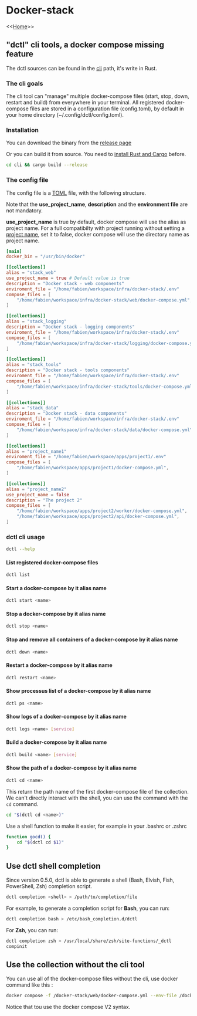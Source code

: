 # Docker-stack

<<[Home](../README.md)>>

## "dctl" cli tools, a docker compose missing feature

The dctl sources can be found in the [cli](./cli/) path, it's write in Rust.

### The cli goals

The cli tool can "manage" multiple docker-compose files (start, stop, down, restart and build) from everywhere in your terminal.
All registered docker-compose files are stored in a configuration file (config.toml), by default in your home directory (~/.config/dctl/config.toml).

### Installation

You can download the binary from the [release page](https://github.com/FabienD/docker-stack/releases)

Or you can build it from source. You need to [install Rust and Cargo](https://www.rust-lang.org/tools/install) before.

```bash
cd cli && cargo build --release
```

### The config file

The config file is a [TOML](https://toml.io/en/) file, with the following structure.

Note that the **use_project_name**, **description** and the **environment file** are not mandatory.

**use_project_name** is true by default, docker compose will use the alias as project name. For a full compatibilty with project running without setting a [project name](https://github.com/compose-spec/compose-spec/blob/master/spec.md#name-top-level-element), set it to false, docker compose will use the directory name as project name.


```toml
[main]
docker_bin = "/usr/bin/docker"

[[collections]]
alias = "stack_web"
use_project_name = true # Default value is true
description = "Docker stack - web components"
enviroment_file = "/home/fabien/workspace/infra/docker-stack/.env"
compose_files = [
    "/home/fabien/workspace/infra/docker-stack/web/docker-compose.yml",
]

[[collections]]
alias = "stack_logging"
description = "Docker stack - logging components"
enviroment_file = "/home/fabien/workspace/infra/docker-stack/.env"
compose_files = [
    "/home/fabien/workspace/infra/docker-stack/logging/docker-compose.yml",
]

[[collections]]
alias = "stack_tools"
description = "Docker stack - tools components"
enviroment_file = "/home/fabien/workspace/infra/docker-stack/.env"
compose_files = [
    "/home/fabien/workspace/infra/docker-stack/tools/docker-compose.yml",
]

[[collections]]
alias = "stack_data"
description = "Docker stack - data components"
enviroment_file = "/home/fabien/workspace/infra/docker-stack/.env"
compose_files = [
    "/home/fabien/workspace/infra/docker-stack/data/docker-compose.yml",
]

[[collections]]
alias = "project_name1"
enviroment_file = "/home/fabien/workspace/apps/project1/.env"
compose_files = [
    "/home/fabien/workspace/apps/project1/docker-compose.yml",
]

[[collections]]
alias = "project_name2"
use_project_name = false
description = "The project 2"
compose_files = [
    "/home/fabien/workspace/apps/project2/worker/docker-compose.yml",
    "/home/fabien/workspace/apps/project2/api/docker-compose.yml",
]
```

### dctl cli usage

```bash
dctl --help
```

#### List registered docker-compose files

```bash
dctl list
```

#### Start a docker-compose by it alias name

```bash
dctl start <name>
```

#### Stop a docker-compose by it alias name

```bash
dctl stop <name>
```

#### Stop and remove all containers of a docker-compose by it alias name

```bash
dctl down <name>
```

#### Restart a docker-compose by it alias name

```bash
dctl restart <name>
```

#### Show processus list of a docker-compose by it alias name

```bash
dctl ps <name>
```

#### Show logs of a docker-compose by it alias name

```bash
dctl logs <name> [service]
```

#### Build a docker-compose by it alias name

```bash
dctl build <name> [service]
```

#### Show the path of a docker-compose by it alias name

```bash
dctl cd <name>
```

This return the path name of the first docker-compose file of the collection.
We can't directly interact with the shell, you can use the command with the `cd` command.

```bash
cd "$(dctl cd <name>)"
```

Use a shell function to make it easier, for example in your .bashrc or .zshrc

```bash
function gocd() {
    cd "$(dctl cd $1)"
}
```

## Use dctl shell completion

Since version 0.5.0, dctl is able to generate a shell (Bash, Elvish, Fish, PowerShell, Zsh) completion script.

```bash
dctl completion <shell> > /path/to/completion/file
```

For example, to generate a completion script for **Bash**, you can run:

```bash
dctl completion bash > /etc/bash_completion.d/dctl
```

For **Zsh**, you can run:

```bash
dctl completion zsh > /usr/local/share/zsh/site-functions/_dctl
compinit
```

## Use the collection without the cli tool

You can use all of the docker-compose files without the cli, use docker command like this :

```bash
docker compose -f /docker-stack/web/docker-compose.yml --env-file /docker-stack/collection/.env up -d
```

Notice that tou use the docker compose V2 syntax.
